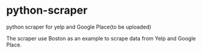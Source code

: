 # python-scraper
python scraper for yelp and Google Place(to be uploaded)

The scraper use Boston as an example to scrape data from Yelp and Google Place.
